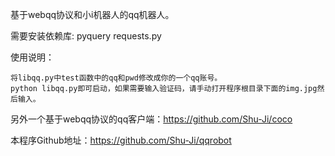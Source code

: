 基于webqq协议和小i机器人的qq机器人。

需要安装依赖库: pyquery requests.py

使用说明：

    将libqq.py中test函数中的qq和pwd修改成你的一个qq账号。
    python libqq.py即可启动，如果需要输入验证码，请手动打开程序根目录下面的img.jpg然后输入。

另外一个基于webqq协议的qq客户端：https://github.com/Shu-Ji/coco

本程序Github地址：https://github.com/Shu-Ji/qqrobot
